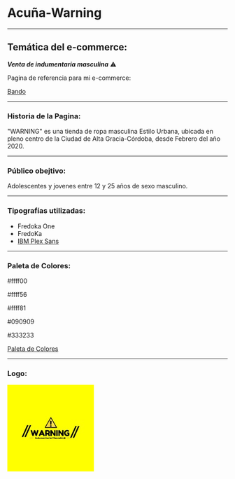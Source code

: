 # Acuña-Warning
---
## Temática del e-commerce: 
***Venta de indumentaria masculina*** :warning:

Pagina de referencia para mi e-commerce:

[Bando]:https://bandobasicos.com.ar
[Bando][Bando]
________________________________________________________________
### Historia de la Pagina:  
"WARNING" es una tienda de ropa masculina Estilo Urbana, ubicada en pleno centro de la Ciudad de Alta Gracia-Córdoba, desde Febrero del año 2020. 
________________________________________________________________
### Público obejtivo: 
Adolescentes y jovenes entre 12 y 25 años de sexo masculino. 
* * * * * * *
### Tipografías utilizadas:
+ Fredoka One 
+ FredoKa
+ [IBM Plex Sans]:https://fonts.google.com
[IBM Plex Sans][IBM Plex Sans]

----------------------------------------------------------------
### Paleta de Colores:
#ffff00

#ffff56

#ffff81

#090909

#333233

[Paleta de Colores]:https://paletadecolores.online/amarillo
[Paleta de Colores][Paleta de Colores]

---
### Logo:

![Logo](Logo.PNG)











